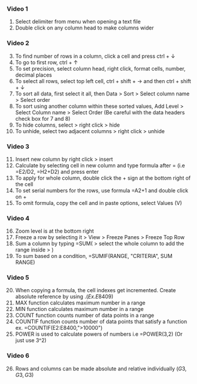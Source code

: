 ### Video 1
1. Select delimiter from menu when opening a text file
2. Double click on any column head to make columns wider

### Video 2
3. To find number of rows in a column, click a cell and press ctrl + ↓
4. To go to first row, ctrl + ↑
5. To set precision, select column head, right click, format cells, number, decimal places
6. To select all rows, select top left cell, ctrl + shift + → and then ctrl + shift + ↓
7. To sort all data, first select it all, then Data > Sort > Select column name > Select order
8. To sort using another column within these sorted values, Add Level > Select Column name > Select Order
(Be careful with the data headers check box for 7 and 8)
9. To hide columns, select > right click > hide
10. To unhide, select two adjacent columns > right click > unhide

### Video 3
11. Insert new column by right click > insert
12. Calculate by selecting cell in new column and type formula after = (i.e =E2/D2, =H2+D2) and press enter
13. To apply for whole column, double click the + sign at the bottom right of the cell
14. To set serial numbers for the rows, use formula =A2+1 and double click on +
15. To omit formula, copy the cell and in paste options, select Values (V)

### Video 4
16. Zoom level is at the bottom right
17. Freeze a row by selecting it > View > Freeze Panes > Freeze Top Row
18. Sum a column by typing =SUM( > select the whole column to add the range inside > )
19. To sum based on a condition, =SUMIF(RANGE, "CRITERIA", SUM RANGE)

### Video 5
20. When copying a formula, the cell indexes get incremented. Create absolute reference by using $. (Ex. E$8409)
21. MAX function calculates maximum number in a range
22. MIN function calculates maximum number in a range
23. COUNT function counts number of data points in a range
24. COUNTIF function counts number of data points that satisfy a function  ex. =COUNTIF(E2:E8400,">10000")
25. POWER is used to calculate powers of numbers i.e =POWER(3,2) (Or just use 3^2)

### Video 6
26. Rows and columns can be made absolute and relative individually ($G$3, $G3, G$3)
